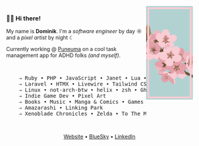 <img src="https://raw.githubusercontent.com/dotninth/dotninth/master/assets/sakura.png" width="25%" align="right" alt="Pixel Art sakura" />

### 👋🏻 Hi there!
My name is **Dominik**. I'm a *software engineer* by day ☼ and a *pixel artist* by night ☾

Currently working @ <a href="https://puneuma.com">Puneuma</a> on a cool task management app for ADHD folks *(and myself)*.

<br />

<pre>
    ⇢ Ruby • PHP • JavaScript • Janet • Lua • Odin
    ⇢ Laravel • HTMX • Livewire • Tailwind CSS • AlpineJS • VueJS • Statamic
    ⇢ Linux • not-arch-btw • helix • zsh • Ghostty • Thinkpads
    ⇢ Indie Game Dev • Pixel Art 
    ⇢ Books • Music • Manga & Comics • Games • Sometimes Anime 
    ⇢ Amazarashi • Linking Park
    ⇢ Xenoblade Chronicles • Zelda • To The Moon • Guild Wars (1/2)
</pre>

<br />

<p align="center">
  <a href="https://yard77.dev">Website</a> •
  <a href="https://bsky.app/profile/yard77.dev">BlueSky</a> •
  <a href="https://www.linkedin.com/in/lokkhart/">LinkedIn</a>
</p>

